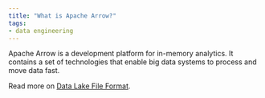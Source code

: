 ```yaml
---
title: "What is Apache Arrow?"
tags:
- data engineering
---
```

Apache Arrow is a development platform for in-memory analytics. It contains a set of technologies that enable big data systems to process and move data fast.

Read more on [Data Lake File Format](term/data%20lake%20file%20format.md).